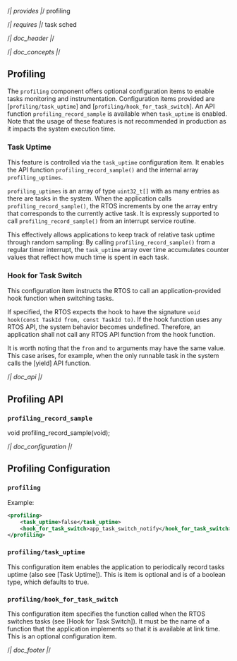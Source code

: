 /*| provides |*/
profiling

/*| requires |*/
task
sched

/*| doc_header |*/

/*| doc_concepts |*/
## Profiling

The `profiling` component offers optional configuration items to enable tasks monitoring and instrumentation.
Configuration items provided are  [`profiling/task_uptime`] and [`profiling/hook_for_task_switch`].
An API function `profiling_record_sample` is available when `task_uptime` is enabled.
Note that the usage of these features is not recommended in production as it impacts the system execution time.

### Task Uptime

This feature is controlled via the `task_uptime` configuration item.
It enables the API function `profiling_record_sample()` and the internal array `profiling_uptimes`.

`profiling_uptimes` is an array of type `uint32_t[]` with as many entries as there are tasks in the system.
When the application calls `profiling_record_sample()`, the RTOS increments by one the array entry that corresponds to the currently active task.
It is expressly supported to call `profiling_record_sample()` from an interrupt service routine.

This effectively allows applications to keep track of relative task uptime through random sampling:
By calling `profiling_record_sample()` from a regular timer interrupt, the `task_uptime` array over time accumulates counter values that reflect how much time is spent in each task.

### Hook for Task Switch

This configuration item instructs the RTOS to call an application-provided hook function when switching tasks.

If specified, the RTOS expects the hook to have the signature `void hook(const TaskId from, const TaskId to)`.
If the hook function uses any RTOS API, the system behavior becomes undefined.
Therefore, an application shall not call any RTOS API function from the hook function.

It is worth noting that the `from` and `to` arguments may have the same value.
This case arises, for example, when the only runnable task in the system calls the [<span class="api">yield</span>] API function.

/*| doc_api |*/
## Profiling API

### `profiling_record_sample`

<div class="codebox">void profiling_record_sample(void);</div>

/*| doc_configuration |*/
## Profiling Configuration

### `profiling`

Example:

```xml
<profiling>
    <task_uptime>false</task_uptime>
    <hook_for_task_switch>app_task_switch_notify</hook_for_task_switch>
</profiling>
```

### `profiling/task_uptime`

This configuration item enables the application to periodically record tasks uptime (also see [Task Uptime]).
This is item is optional and is of a boolean type, which defaults to true.

### `profiling/hook_for_task_switch`

This configuration item specifies the function called when the RTOS switches tasks (see [Hook for Task Switch]).
It must be the name of a function that the application implements so that it is available at link time.
This is an optional configuration item.

/*| doc_footer |*/
